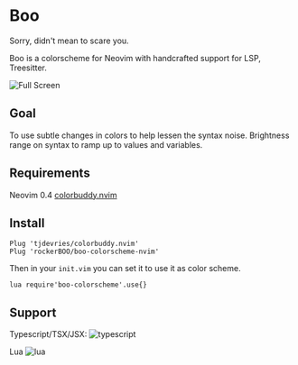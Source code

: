 # Boo

Sorry, didn't mean to scare you.

Boo is a colorscheme for Neovim with handcrafted support for LSP, Treesitter.

![Full Screen](https://user-images.githubusercontent.com/15027/98894239-5bcd8780-2472-11eb-9ca4-a2c3142a848a.png)

## Goal

To use subtle changes in colors to help lessen the syntax noise.
Brightness range on syntax to ramp up to values and variables.

## Requirements

Neovim 0.4
[colorbuddy.nvim](https://github.com/tjdevries/colorbuddy.nvim)

## Install

```vimscript
Plug 'tjdevries/colorbuddy.nvim'
Plug 'rockerBOO/boo-colorscheme-nvim'
```

Then in your `init.vim` you can set it to use it as color scheme.

```vimscript
lua require'boo-colorscheme'.use{}
```

## Support

Typescript/TSX/JSX:
![typescript](https://user-images.githubusercontent.com/15027/98894240-5c661e00-2472-11eb-9bbe-96cca05c5590.png)

Lua
![lua](https://user-images.githubusercontent.com/15027/98894334-9505f780-2472-11eb-9b73-b76b2b1f68b9.png)

